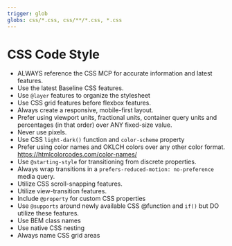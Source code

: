 ```yaml
---
trigger: glob
globs: css/*.css, css/**/*.css, *.css
---
```


# CSS Code Style

- ALWAYS reference the CSS MCP for accurate information and latest features.
- Use the latest Baseline CSS features.
- Use `@layer` features to organize the stylesheet
- Use CSS grid features before flexbox features.
- Always create a responsive, mobile-first layout.
- Prefer using viewport units, fractional units, container query units and percentages (in that order) over ANY fixed-size value.
- Never use pixels.
- Use CSS `light-dark()` function and `color-scheme` property
- Prefer using color names and OKLCH colors over any other color format. https://htmlcolorcodes.com/color-names/
- Use `@starting-style` for transitioning from discrete properties.
- Always wrap transitions in a `prefers-reduced-motion: no-preference` media query.
- Utilize CSS scroll-snapping features.
- Utilize view-transition features.
- Include `@property` for custom CSS properties
- Use `@supports` around newly available CSS @function and `if()` but DO utilize these features.
- Use BEM class names
- Use native CSS nesting
- Always name CSS grid areas